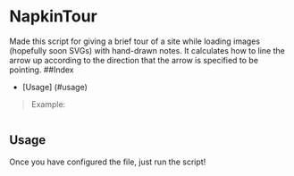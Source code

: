 NapkinTour
==========

Made this script for giving a brief tour of a site while loading images (hopefully soon SVGs) with hand-drawn notes.  It calculates how to line the arrow up according to the direction that the arrow is specified to be pointing.
##Index

* [Usage] (#usage)



> Example:

```txt

```




## Usage

Once you have configured the file, just run the script!
